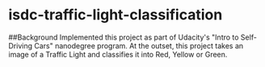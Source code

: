 # isdc-traffic-light-classification

##Background
  Implemented this project as part of Udacity's "Intro to Self-Driving Cars" nanodegree program. At the outset, this project takes an image of a Traffic Light and classifies it into Red, Yellow or Green.
